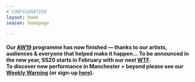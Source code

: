 ```yaml
---
# CONFIGURATION
layout: home
season: homepage

---
```

#### Our [AW19](/current/2019-autumnwinter) programme has now finished — thanks to our artists, audiences & everyone that helped make it happen… To be announced in the new year, SS20 starts in February with our next <a href="http://thelowry.com/about-us/festivals-projects/take-a-risk/wtf-wednesday" target="_blank">WTF</a>.<br>To discover new performance in Manchester + beyond please see our <a href="http://wordofwarning.posthaven.com" target="_blank">Weekly Warning</a> (or sign-up <a href="http://eepurl.com/i_Odb" target="_blank">here</a>).
